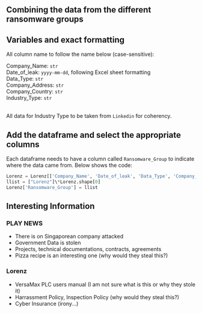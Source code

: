 ## Combining the data from the different ransomware groups

## Variables and exact formatting

All column name to follow the name below (case-sensitive): <br>

Company_Name: `str` <br>
Date_of_leak: `yyyy-mm-dd`, following Excel sheet formatting <br>
Data_Type: `str` <br>
Company_Address: `str` <br>
Company_Country: `str` <br>
Industry_Type: `str` <br>

<br> All data for Industry Type to be taken from `Linkedin` for coherency.

## Add the dataframe and select the appropriate columns

Each dataframe needs to have a column called `Ransomware_Group` to indicate where the data came from. Below shows the code:

```python
Lorenz = Lorenz[['Company_Name', 'Date_of_leak', 'Data_Type', 'Company_Address', 'Company_Country', 'Industry_Type']]
llist = ["Lorenz"]\*Lorenz.shape[0]
Lorenz['Ransomware_Group'] = llist
```


## Interesting Information 

### PLAY NEWS

- There is on Singaporean company attacked
- Government Data is stolen 
- Projects, technical documentations, contracts, agreements 
- Pizza recipe is an interesting one (why would they steal this?)


### Lorenz 

- VersaMax PLC users manual (I am not sure what is this or why they stole it)
- Harrassment Policy, Inspection Policy (why would they steal this?) 
- Cyber Insurance (irony...)
